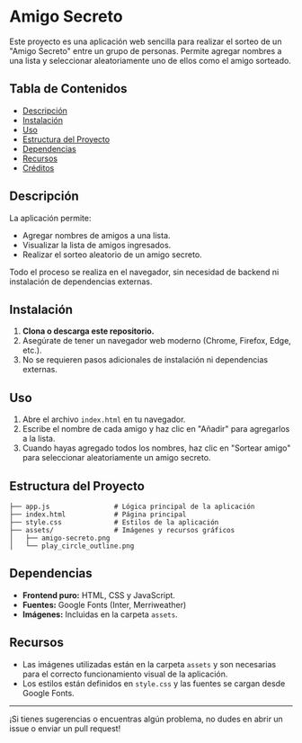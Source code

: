 # Amigo Secreto

Este proyecto es una aplicación web sencilla para realizar el sorteo de un "Amigo Secreto" entre un grupo de personas. Permite agregar nombres a una lista y seleccionar aleatoriamente uno de ellos como el amigo sorteado.

## Tabla de Contenidos
- [Descripción](#descripción)
- [Instalación](#instalación)
- [Uso](#uso)
- [Estructura del Proyecto](#estructura-del-proyecto)
- [Dependencias](#dependencias)
- [Recursos](#recursos)
- [Créditos](#créditos)

## Descripción
La aplicación permite:
- Agregar nombres de amigos a una lista.
- Visualizar la lista de amigos ingresados.
- Realizar el sorteo aleatorio de un amigo secreto.

Todo el proceso se realiza en el navegador, sin necesidad de backend ni instalación de dependencias externas.

## Instalación
1. **Clona o descarga este repositorio.**
2. Asegúrate de tener un navegador web moderno (Chrome, Firefox, Edge, etc.).
3. No se requieren pasos adicionales de instalación ni dependencias externas.

## Uso
1. Abre el archivo `index.html` en tu navegador.
2. Escribe el nombre de cada amigo y haz clic en "Añadir" para agregarlos a la lista.
3. Cuando hayas agregado todos los nombres, haz clic en "Sortear amigo" para seleccionar aleatoriamente un amigo secreto.

## Estructura del Proyecto
```
├── app.js                # Lógica principal de la aplicación
├── index.html            # Página principal
├── style.css             # Estilos de la aplicación
├── assets/               # Imágenes y recursos gráficos
│   ├── amigo-secreto.png
│   └── play_circle_outline.png
```

## Dependencias
- **Frontend puro:** HTML, CSS y JavaScript.
- **Fuentes:** Google Fonts (Inter, Merriweather)
- **Imágenes:** Incluidas en la carpeta `assets`.

## Recursos
- Las imágenes utilizadas están en la carpeta `assets` y son necesarias para el correcto funcionamiento visual de la aplicación.
- Los estilos están definidos en `style.css` y las fuentes se cargan desde Google Fonts.

---
¡Si tienes sugerencias o encuentras algún problema, no dudes en abrir un issue o enviar un pull request! 